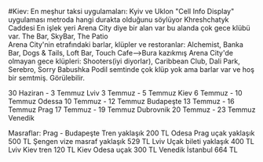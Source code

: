 #Kiev:
En meşhur taksi uygulamaları: Kyiv ve Uklon
"Cell Info Display" uygulaması metroda hangi durakta olduğunu söylüyor 
Khreshchatyk Caddesi En işlek yeri
Arena City diye bir alan var bu alanda çok gece klübü var.
The Bar, SkyBar, The Patio  
Arena City'nin etrafındaki barlar, klüpler ve restoranlar: Alchemist, Banka Bar, Dogs & Tails, Loft Bar, Touch Cafe-->Bura kazıkmış
Arena City'de olmayan gece klüpleri: Shooters(iyi diyorlar), Caribbean Club, Dali Park, Serebro, Sorry Babushka
Podil semtinde çok klüp yok ama barlar var ve hoş bir semtmiş. Görülebilir.

30 Haziran - 3 Temmuz Lviv
3 Temmuz - 5 Temmuz Kiev
6 Temmuz - 10 Temmuz Odessa
10 Temmuz - 12 Temmuz Budapeşte
13 Temmuz - 16 Temmuz Prag
17 Temmuz - 19 Temmuz Dubrovnik
20 Temmuz - 23 Temmuz Venedik


Masraflar: 
Prag - Budapeşte Tren yaklaşık 200 TL
Odesa Prag uçak yaklaşık 500 TL
Şengen vize masraf yaklaşık 529 TL
Lviv Uçak bileti yaklaşık 400 TL
Lviv Kiev tren 120 TL
Kiev Odesa uçak 300 TL
Venedik İstanbul 664 TL

